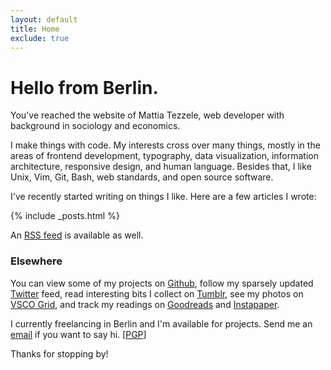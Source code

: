 ```yaml
---
layout: default
title: Home
exclude: true
---
```


# Hello from Berlin.

You've reached the website of Mattia Tezzele, web developer with background in sociology and economics.

I make things with code. My interests cross over many things, mostly in the areas of frontend development, typography, data visualization, information architecture, responsive design, and human language. Besides that, I like Unix, Vim, Git, Bash, web standards, and open source software.

I've recently started writing on things I like. Here are a few articles I wrote:

{% include _posts.html %}

An [RSS feed](/feed.xml) is available as well.

### Elsewhere

You can view some of my projects on [Github](http://github.com/mrzool), follow my sparsely updated [Twitter](http://twitter.com/mrzool_) feed, read interesting bits I collect on [Tumblr](http://zoolnotes.tumblr.com), see my photos on [VSCO Grid](https://mrzool.vsco.co/), and track my readings on [Goodreads](http://www.goodreads.com/mrzool) and [Instapaper](https://www.instapaper.com/p/__zool).

I currently freelancing in Berlin and I'm available for projects. Send me an [email](mailto:info@mrzool.cc) if you want to say hi. [[PGP](https://keybase.io/zool)]

Thanks for stopping by!
